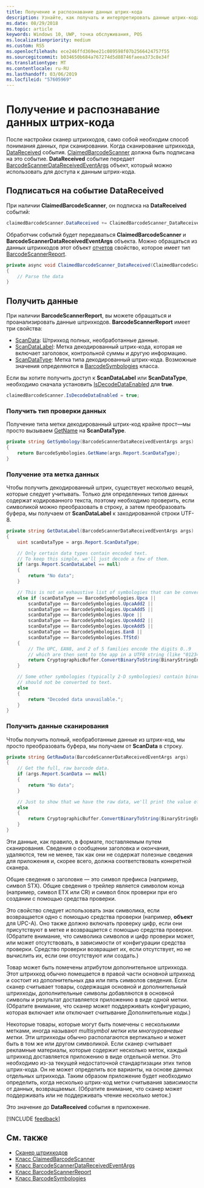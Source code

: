 ```yaml
---
title: Получение и распознавание данных штрих-кода
description: Узнайте, как получать и интерпретировать данные штрих-кода при сканировании.
ms.date: 08/29/2018
ms.topic: article
keywords: Windows 10, UWP, точка обслуживания, POS
ms.localizationpriority: medium
ms.custom: RS5
ms.openlocfilehash: ece246ffd369ee21c089598f07b2566424757f55
ms.sourcegitcommit: b034650b684a767274d5d88746faeea373c8e34f
ms.translationtype: MT
ms.contentlocale: ru-RU
ms.lasthandoff: 03/06/2019
ms.locfileid: "57605969"
---
```

# <a name="obtain-and-understand-barcode-data"></a>Получение и распознавание данных штрих-кода

После настройки сканер штрихкодов, само собой необходим способ понимания данных, при сканировании. Когда сканирование штрихкода, [DataReceived](https://docs.microsoft.com/uwp/api/windows.devices.pointofservice.claimedbarcodescanner.datareceived) события. [ClaimedBarcodeScanner](https://docs.microsoft.com/uwp/api/windows.devices.pointofservice.claimedbarcodescanner) должна быть подписана на это событие. **DataReceived** событие передает [BarcodeScannerDataReceivedEventArgs](https://docs.microsoft.com/uwp/api/windows.devices.pointofservice.barcodescannerdatareceivedeventargs) объект, который можно использовать для доступа к данным штрих-кода.

## <a name="subscribe-to-the-datareceived-event"></a>Подписаться на событие DataReceived

При наличии **ClaimedBarcodeScanner**, он подписка на **DataReceived** событий:

```cs
claimedBarcodeScanner.DataReceived += ClaimedBarcodeScanner_DataReceived;
```

Обработчик событий будет передаваться **ClaimedBarcodeScanner** и **BarcodeScannerDataReceivedEventArgs** объекта. Можно обращаться из данных штрихкодов этот объект [отчетов](https://docs.microsoft.com/uwp/api/windows.devices.pointofservice.barcodescannerdatareceivedeventargs.report#Windows_Devices_PointOfService_BarcodeScannerDataReceivedEventArgs_Report) свойство, которое имеет тип [BarcodeScannerReport](https://docs.microsoft.com/uwp/api/windows.devices.pointofservice.barcodescannerreport).

```cs
private async void ClaimedBarcodeScanner_DataReceived(ClaimedBarcodeScanner sender, BarcodeScannerDataReceivedEventArgs args)
{
    // Parse the data
}
```

## <a name="get-the-data"></a>Получить данные

При наличии **BarcodeScannerReport**, вы можете обращаться и проанализировать данные штрихкодов. **BarcodeScannerReport** имеет три свойства:

* [ScanData](https://docs.microsoft.com/uwp/api/windows.devices.pointofservice.barcodescannerreport.scandata): Штрихкод полных, необработанные данные.
* [ScanDataLabel](https://docs.microsoft.com/uwp/api/windows.devices.pointofservice.barcodescannerreport.scandatalabel): Метка декодированный штрих-кода, которая не включает заголовок, контрольной суммы и другую информацию.
* [ScanDataType](https://docs.microsoft.com/uwp/api/windows.devices.pointofservice.barcodescannerreport.scandatatype): Метка типа декодированный штрих-кода. Возможные значения определяются в [BarcodeSymbologies](https://docs.microsoft.com/uwp/api/windows.devices.pointofservice.barcodesymbologies) класса.

Если вы хотите получить доступ к **ScanDataLabel** или **ScanDataType**, необходимо сначала установить [IsDecodeDataEnabled](https://docs.microsoft.com/uwp/api/windows.devices.pointofservice.claimedbarcodescanner.isdecodedataenabled#Windows_Devices_PointOfService_ClaimedBarcodeScanner_IsDecodeDataEnabled) для **true**.

```cs
claimedBarcodeScanner.IsDecodeDataEnabled = true;
```

### <a name="get-the-scan-data-type"></a>Получить тип проверки данных

Получение типа метки декодированный штрих-код крайне прост&mdash;мы просто вызываем [GetName](https://docs.microsoft.com/uwp/api/windows.devices.pointofservice.barcodesymbologies.getname) на **ScanDataType**.

```cs
private string GetSymbology(BarcodeScannerDataReceivedEventArgs args)
{
    return BarcodeSymbologies.GetName(args.Report.ScanDataType);
}
```

### <a name="get-the-scan-data-label"></a>Получение эта метка данных

Чтобы получить декодированный штрих, существует несколько вещей, которые следует учитывать. Только для определенных типов данных содержат кодированного текста, поэтому необходимо проверить, если символикой можно преобразовать в строку, а затем преобразовать буфера, мы получаем от **ScanDataLabel** к закодированной строки UTF-8.

```cs
private string GetDataLabel(BarcodeScannerDataReceivedEventArgs args)
{
    uint scanDataType = args.Report.ScanDataType;

    // Only certain data types contain encoded text.
    // To keep this simple, we'll just decode a few of them.
    if (args.Report.ScanDataLabel == null)
    {
        return "No data";
    }

    // This is not an exhaustive list of symbologies that can be converted to a string.
    else if (scanDataType == BarcodeSymbologies.Upca ||
        scanDataType == BarcodeSymbologies.UpcaAdd2 ||
        scanDataType == BarcodeSymbologies.UpcaAdd5 ||
        scanDataType == BarcodeSymbologies.Upce ||
        scanDataType == BarcodeSymbologies.UpceAdd2 ||
        scanDataType == BarcodeSymbologies.UpceAdd5 ||
        scanDataType == BarcodeSymbologies.Ean8 ||
        scanDataType == BarcodeSymbologies.TfStd)
    {
        // The UPC, EAN8, and 2 of 5 families encode the digits 0..9
        // which are then sent to the app in a UTF8 string (like "01234").
        return CryptographicBuffer.ConvertBinaryToString(BinaryStringEncoding.Utf8, args.Report.ScanDataLabel);
    }

    // Some other symbologies (typically 2-D symbologies) contain binary data that
    // should not be converted to text.
    else
    {
        return "Decoded data unavailable.";
    }
}
```

### <a name="get-the-raw-scan-data"></a>Получить данные сканирования

Чтобы получить полный, необработанные данные из штрих-код, мы просто преобразовать буфера, мы получаем от **ScanData** в строку.

```cs
private string GetRawData(BarcodeScannerDataReceivedEventArgs args)
{
    // Get the full, raw barcode data.
    if (args.Report.ScanData == null)
    {
        return "No data";
    }

    // Just to show that we have the raw data, we'll print the value of the bytes.
    else
    {
        return CryptographicBuffer.ConvertBinaryToString(BinaryStringEncoding.Utf8, args.Report.ScanData);
    }
}
```

Эти данные, как правило, в формате, поставляемым путем сканирования. Сведения о сообщении заголовка и окончания, удаляются, тем не менее, так как они не содержат полезные сведения для приложения и, скорее всего, должна соответствовать конкретной сканера.

Общие сведения о заголовке — это символ префикса (например, символ STX). Общие сведения о трейлер является символом конца (например, символ ETX или CR) и символ блок проверки при его создании с помощью средства проверки.

Это свойство следует использовать знак символика, если возвращается одно с помощью средства проверки (например, **объект** для UPC-A). Оно также должно включать проверку цифр, если они присутствуют в метке и возвращается с помощью средства проверки. (Обратите внимание, что символика символов и цифр проверки может, или может отсутствовать, в зависимости от конфигурации средства проверки. Средство проверки возвращает их, если отсутствует, но не вычислить их, если они отсутствуют или создать.)

Товар может быть помечены атрибутом дополнительное штрихкода. Этот штрихкод обычно помещается в правой части основной штрихкод и состоит из дополнительных два или пять символов сведения. Если сканер считывает товары, содержащая основной и дополнительный штрихкоды, дополнительные символы добавляются в основной символы и результат доставляется приложению в виде одной метки. (Обратите внимание, что сканер может поддерживать конфигурацию, которая включает или отключает считывание Дополнительные коды.)

Некоторые товары, которые могут быть помечены с несколькими метками, иногда называют *multisymbol метки* или *многоуровневые метки*. Эти штрихкоды обычно располагаются вертикально и может быть в том же или другом символикой. Если сканер считывает рекламные материалы, которые содержит несколько меток, каждый штрихкод доставляется приложению в виде отдельной метки. Это необходимо из-за текущей недостаточной стандартизации этих типов штрих-кода. Он не может определить все варианты, на основе данных отдельных штрихкода. Таким образом приложение будет необходимо определить, когда несколько штрих-код метки считывания зависимости от данных, возвращаемых. (Обратите внимание, что сканер может поддерживать или не поддерживать чтение несколько меток.)

Это значение до **DataReceived** события в приложение.

[!INCLUDE [feedback](./includes/pos-feedback.md)]

## <a name="see-also"></a>См. также
* [Сканер штрихкодов](pos-barcodescanner.md)
* [Класс ClaimedBarcodeScanner](https://docs.microsoft.com/uwp/api/windows.devices.pointofservice.barcodesymbologies.getname)
* [Класс BarcodeScannerDataReceivedEventArgs](https://docs.microsoft.com/uwp/api/windows.devices.pointofservice.barcodescannerdatareceivedeventargs)
* [Класс BarcodeScannerReport](https://docs.microsoft.com/uwp/api/windows.devices.pointofservice.barcodescannerreport)
* [Класс BarcodeSymbologies](https://docs.microsoft.com/uwp/api/windows.devices.pointofservice.barcodesymbologies)
